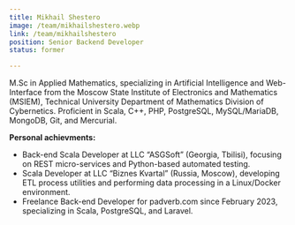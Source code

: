 ```yaml
---
title: Mikhail Shestero
image: /team/mikhailshestero.webp
link: /team/mikhailshestero
position: Senior Backend Developer
status: former

---
```


M.Sc in Applied Mathematics, specializing in Artificial Intelligence and Web-Interface from the Moscow State Institute of Electronics and Mathematics (MSIEM), Technical University Department of Mathematics Division of Cybernetics. Proficient in Scala, C++, PHP, PostgreSQL, MySQL/MariaDB, MongoDB, Git, and Mercurial.

**Personal achievments:**
- Back-end Scala Developer at LLC “ASGSoft” (Georgia, Tbilisi), focusing on REST micro-services and Python-based automated testing.
- Scala Developer at LLC “Biznes Kvartal” (Russia, Moscow), developing ETL process utilities and performing data processing in a Linux/Docker environment.
- Freelance Back-end Developer for padverb.com since February 2023, specializing in Scala, PostgreSQL, and Laravel.